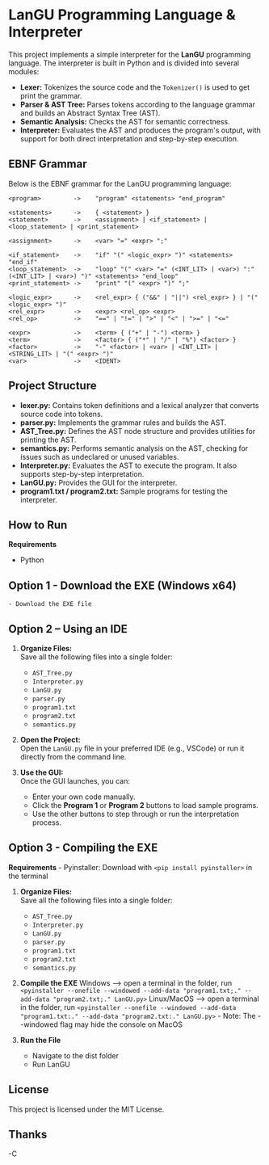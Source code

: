 # LanGU Programming Language & Interpreter

This project implements a simple interpreter for the **LanGU** programming language. The interpreter is built in Python and is divided into several modules:

- **Lexer:** Tokenizes the source code and the `Tokenizer()` is used to get print the grammar.
- **Parser & AST Tree:** Parses tokens according to the language grammar and builds an Abstract Syntax Tree (AST).
- **Semantic Analysis:** Checks the AST for semantic correctness.
- **Interpreter:** Evaluates the AST and produces the program's output, with support for both direct interpretation and step-by-step execution.


## EBNF Grammar

Below is the EBNF grammar for the LanGU programming language:
```bnf
<program>         ->    "program" <statements> "end_program"

<statements>      ->    { <statement> }
<statement>       ->    <assignment> | <if_statement> | <loop_statement> | <print_statement>

<assignment>      ->    <var> "=" <expr> ";"

<if_statement>    ->    "if" "(" <logic_expr> ")" <statements> "end_if"
<loop_statement>  ->    "loop" "(" <var> "=" (<INT_LIT> | <var>) ":" (<INT_LIT> | <var>) ")" <statements> "end_loop"
<print_statement> ->    "print" "(" <expr> ")" ";"

<logic_expr>      ->    <rel_expr> { ("&&" | "||") <rel_expr> } | "(" <logic_expr> ")"
<rel_expr>        ->    <expr> <rel_op> <expr>
<rel_op>          ->    "==" | "!=" | ">" | "<" | ">=" | "<="

<expr>            ->    <term> { ("+" | "-") <term> }
<term>            ->    <factor> { ("*" | "/" | "%") <factor> }
<factor>          ->    "-" <factor> | <var> | <INT_LIT> | <STRING_LIT> | "(" <expr> ")"
<var>             ->    <IDENT>
```



## Project Structure

- **lexer.py:** Contains token definitions and a lexical analyzer that converts source code into tokens.
- **parser.py:** Implements the grammar rules and builds the AST.
- **AST_Tree.py:** Defines the AST node structure and provides utilities for printing the AST.
- **semantics.py:** Performs semantic analysis on the AST, checking for issues such as undeclared or unused variables.
- **Interpreter.py:** Evaluates the AST to execute the program. It also supports step-by-step interpretation.
- **LanGU.py:** Provides the GUI for the interpreter.
- **program1.txt / program2.txt:** Sample programs for testing the interpreter.


## How to Run

**Requirements**
- Python

## Option 1 - Download the EXE (Windows x64)
    - Download the EXE file

## Option 2 – Using an IDE
1. **Organize Files:**  
   Save all the following files into a single folder:
   - `AST_Tree.py`
   - `Interpreter.py`
   - `LanGU.py`
   - `parser.py`
   - `program1.txt`
   - `program2.txt`
   - `semantics.py`

2. **Open the Project:**  
   Open the `LanGU.py` file in your preferred IDE (e.g., VSCode) or run it directly from the command line.

3. **Use the GUI:**  
   Once the GUI launches, you can:
   - Enter your own code manually.
   - Click the **Program 1** or **Program 2** buttons to load sample programs.
   - Use the other buttons to step through or run the interpretation process.


## Option 3 - Compiling the EXE
**Requirements**
    - Pyinstaller: Download with `<pip install pyinstaller>` in the terminal

1. **Organize Files:**  
   Save all the following files into a single folder:
   - `AST_Tree.py`
   - `Interpreter.py`
   - `LanGU.py`
   - `parser.py`
   - `program1.txt`
   - `program2.txt`
   - `semantics.py`

2. **Compile the EXE**
    Windows     --> open a terminal in the folder, run `<pyinstaller --onefile --windowed --add-data "program1.txt;." --add-data "program2.txt;." LanGU.py>`
    Linux/MacOS --> open a terminal in the folder, run `<pyinstaller --onefile --windowed --add-data "program1.txt:." --add-data "program2.txt:." LanGU.py>`
        - Note: The --windowed flag may hide the console on MacOS

3. **Run the File**
    - Navigate to the dist folder
    - Run LanGU

## License

This project is licensed under the MIT License.


## Thanks

-C
